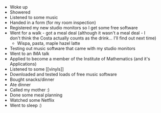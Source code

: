  - Woke up
 - Showered
 - Listened to some music
 - Handed in a form (for my room inspection)
 - Registered my new studio monitors so I get some free software
 - Went for a walk - got a meal deal (although it wasn't a meal deal - I don't think the Costa actually counts as the drink... I'll find out next time)
	 - Wispa, pasta, maple hazel latte
 - Testing out music software that came with my studio monitors
 - Went to an IMA talk
 - Applied to become a member of the Institute of Mathematics (and it's Applications)
 - Listened to some [[vinyls]]
 - Downloaded and tested loads of free music software
 - Bought snacks/dinner
 - Ate dinner
 - Called my mother :)
 - Done some meal planning
 - Watched some Netflix
 - Went to sleep :)